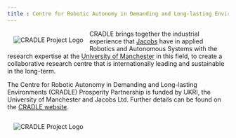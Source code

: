 ```yaml
---
title : Centre for Robotic Autonomy in Demanding and Long-lasting Environments
---
```


<a href="https://cradlerobotics.co.uk/"> <img alt="CRADLE Project Logo" style="float: left; margin: 1em" src="{{site.images}}project-images/Cradle_logo_thin.png"></a>

<!-- Engineered systems are becoming more complex and, increasingly, more autonomous; However, it has become clear that simple ethical principles, such as good/bad or right/wrong, are insufficient to capture high-level autonomous decision-making and that we need stronger concepts of "responsibility" in practice. -->

CRADLE brings together the industrial experience that <a href="https://www.jacobs.com/newsroom/press-release/jacobs-and-uk-government-fund-international-robotics-research-center">Jacobs</a> have in applied Robotics and Autonomous Systems with the research expertise at the <a href="https://www.robotics.manchester.ac.uk/">University of Manchester</a> in this field, to create a collaborative research centre that is internationally leading and sustainable in the long-term.

The Centre for Robotic Autonomy in Demanding and Long-lasting Environments (CRADLE) Prosperity Partnership is funded by UKRI, the University of Manchester and Jacobs Ltd. Further details can be found on the [CRADLE website](https://cradlerobotics.co.uk/).

<a href="https://cradlerobotics.co.uk/"> <img alt="CRADLE Project Logo" style="float: left; margin: 1em" src="{{site.images}}project-images/Cradle_logo_single.png"></a>
